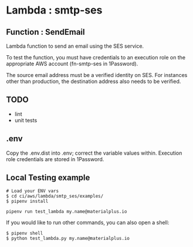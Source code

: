 # Lambda : smtp-ses
## Function : SendEmail

Lambda function to send an email using the SES service.

To test the function, you must have credentials to an execution role on
the appropriate AWS account (fn-smtp-ses in 1Password).

The source email address must be a verified identity on SES. 
For instances other than production, the destination address also needs to be verified.

## TODO
- lint
- unit tests

## .env
Copy the .env.dist into .env; correct the variable values within. 
Execution role credentials are stored in 1Password.

## Local Testing example
```
# Load your ENV vars
$ cd ci/aws/lambda/smtp_ses/examples/
$ pipenv install

pipenv run test_lambda my.name@materialplus.io
```

If you would like to run other commands, you can also open a shell:

```
$ pipenv shell
$ python test_lambda.py my.name@materialplus.io
```
